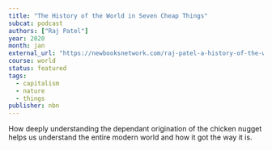 ```yaml
---
title: "The History of the World in Seven Cheap Things"
subcat: podcast
authors: ["Raj Patel"]
year: 2020
month: jan
external_url: "https://newbooksnetwork.com/raj-patel-a-history-of-the-world-in-seven-cheap-things-u-california-press-2017"
course: world
status: featured
tags:
  - capitalism
  - nature
  - things
publisher: nbn
---
```


How deeply understanding the dependant origination of the chicken nugget helps us understand the entire modern world and how it got the way it is.
